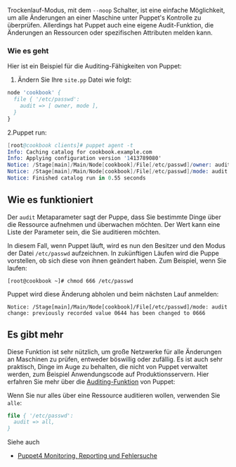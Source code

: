Trockenlauf-Modus, mit dem `--noop` Schalter, ist eine einfache Möglichkeit, um alle Änderungen an einer Maschine unter Puppet's Kontrolle zu überprüfen. Allerdings hat Puppet auch eine eigene Audit-Funktion, die Änderungen an Ressourcen oder spezifischen Attributen melden kann.

### Wie es geht

Hier ist ein Beispiel für die Auditing-Fähigkeiten von Puppet:

1. Ändern Sie Ihre `site.pp` Datei wie folgt:

```pp
node 'cookbook' {
  file { '/etc/passwd':
    audit => [ owner, mode ],
  }
}
```

2.Puppet run:

```s
[root@cookbook clients]# puppet agent -t
Info: Caching catalog for cookbook.example.com
Info: Applying configuration version '1413789080'
Notice: /Stage[main]/Main/Node[cookbook]/File[/etc/passwd]/owner: audit change: newly-recorded value 0
Notice: /Stage[main]/Main/Node[cookbook]/File[/etc/passwd]/mode: audit change: newly-recorded value 644
Notice: Finished catalog run in 0.55 seconds
```

## Wie es funktioniert

Der `audit` Metaparameter sagt der Puppe, dass Sie bestimmte Dinge über die Ressource aufnehmen und überwachen möchten. Der Wert kann eine Liste der Parameter sein, die Sie auditieren möchten.

In diesem Fall, wenn Puppet läuft, wird es nun den Besitzer und den Modus der Datei `/etc/passwd` aufzeichnen. In zukünftigen Läufen wird die Puppe vorstellen, ob sich diese von ihnen geändert haben. Zum Beispiel, wenn Sie laufen:

`[root@cookbook ~]# chmod 666 /etc/passwd`

Puppet wird diese Änderung abholen und beim nächsten Lauf anmelden:

`Notice: /Stage[main]/Main/Node[cookbook]/File[/etc/passwd]/mode: audit change: previously recorded value 0644 has been changed to 0666`

## Es gibt mehr

Diese Funktion ist sehr nützlich, um große Netzwerke für alle Änderungen an Maschinen zu prüfen, entweder böswillig oder zufällig. Es ist auch sehr praktisch, Dinge im Auge zu behalten, die nicht von Puppet verwaltet werden, zum Beispiel Anwendungscode auf Produktionsservern. Hier erfahren Sie mehr über die [Auditing-Funktion](Http://puppetlabs.com/blog/all-about-auditing-with-puppet/) von Puppet:

Wenn Sie nur alles über eine Ressource auditieren wollen, verwenden Sie `alle`:

```pp
file { '/etc/passwd':
  audit => all,
}
```

Siehe auch

* [Puppet4 Monitoring, Reporting und Fehlersuche](../puppet-monitorin-reporting-fehlersuche)

